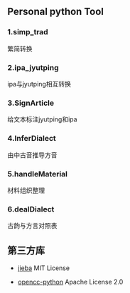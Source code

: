 ## Personal python Tool

### 1.simp_trad
繁简转换

### 2.ipa_jyutping
ipa与jyutping相互转换

### 3.SignArticle
给文本标注jyutping和ipa

### 4.InferDialect
由中古音推导方音

### 5.handleMaterial
材料组织整理

### 6.dealDialect
古韵与方言对照表

## 第三方库
* [jieba](https://github.com/fxsjy/jieba) MIT License

* [opencc-python](https://github.com/yichen0831/opencc-python) Apache License 2.0
